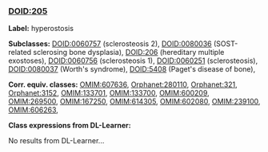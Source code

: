 
### [DOID:205](http://purl.obolibrary.org/obo/DOID_205)
**Label:** hyperostosis

**Subclasses:** [DOID:0060757](http://purl.obolibrary.org/obo/DOID_0060757) (sclerosteosis 2), [DOID:0080036](http://purl.obolibrary.org/obo/DOID_0080036) (SOST-related sclerosing bone dysplasia), [DOID:206](http://purl.obolibrary.org/obo/DOID_206) (hereditary multiple exostoses), [DOID:0060756](http://purl.obolibrary.org/obo/DOID_0060756) (sclerosteosis 1), [DOID:0060251](http://purl.obolibrary.org/obo/DOID_0060251) (sclerosteosis), [DOID:0080037](http://purl.obolibrary.org/obo/DOID_0080037) (Worth's syndrome), [DOID:5408](http://purl.obolibrary.org/obo/DOID_5408) (Paget's disease of bone), 

**Corr. equiv. classes:** [OMIM:607636](http://purl.obolibrary.org/obo/OMIM_607636), [Orphanet:280110](http://www.orpha.net/ORDO/Orphanet_280110), [Orphanet:321](http://www.orpha.net/ORDO/Orphanet_321), [Orphanet:3152](http://www.orpha.net/ORDO/Orphanet_3152), [OMIM:133701](http://purl.obolibrary.org/obo/OMIM_133701), [OMIM:133700](http://purl.obolibrary.org/obo/OMIM_133700), [OMIM:600209](http://purl.obolibrary.org/obo/OMIM_600209), [OMIM:269500](http://purl.obolibrary.org/obo/OMIM_269500), [OMIM:167250](http://purl.obolibrary.org/obo/OMIM_167250), [OMIM:614305](http://purl.obolibrary.org/obo/OMIM_614305), [OMIM:602080](http://purl.obolibrary.org/obo/OMIM_602080), [OMIM:239100](http://purl.obolibrary.org/obo/OMIM_239100), [OMIM:606263](http://purl.obolibrary.org/obo/OMIM_606263), 

**Class expressions from DL-Learner:**

No results from DL-Learner...



